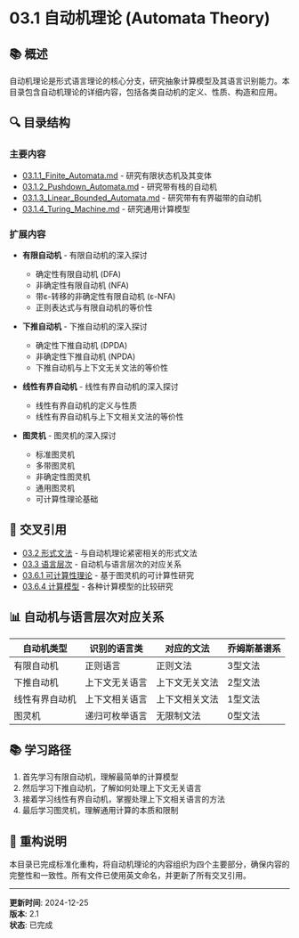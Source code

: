 # 03.1 自动机理论 (Automata Theory)

## 📚 概述

自动机理论是形式语言理论的核心分支，研究抽象计算模型及其语言识别能力。本目录包含自动机理论的详细内容，包括各类自动机的定义、性质、构造和应用。

## 🔍 目录结构

### 主要内容

- [03.1.1_Finite_Automata.md](./03.1.1_Finite_Automata.md) - 研究有限状态机及其变体
- [03.1.2_Pushdown_Automata.md](./03.1.2_Pushdown_Automata.md) - 研究带有栈的自动机
- [03.1.3_Linear_Bounded_Automata.md](./03.1.3_Linear_Bounded_Automata.md) - 研究带有有界磁带的自动机
- [03.1.4_Turing_Machine.md](./03.1.4_Turing_Machine.md) - 研究通用计算模型

### 扩展内容

- **有限自动机** - 有限自动机的深入探讨
  - 确定性有限自动机 (DFA)
  - 非确定性有限自动机 (NFA)
  - 带ε-转移的非确定性有限自动机 (ε-NFA)
  - 正则表达式与有限自动机的等价性
  
- **下推自动机** - 下推自动机的深入探讨
  - 确定性下推自动机 (DPDA)
  - 非确定性下推自动机 (NPDA)
  - 下推自动机与上下文无关文法的等价性
  
- **线性有界自动机** - 线性有界自动机的深入探讨
  - 线性有界自动机的定义与性质
  - 线性有界自动机与上下文相关文法的等价性
  
- **图灵机** - 图灵机的深入探讨
  - 标准图灵机
  - 多带图灵机
  - 非确定性图灵机
  - 通用图灵机
  - 可计算性理论基础

## 🔗 交叉引用

- [03.2 形式文法](../03.2_Formal_Grammars.md) - 与自动机理论紧密相关的形式文法
- [03.3 语言层次](../03.3_Language_Hierarchy.md) - 自动机与语言层次的对应关系
- [03.6.1 可计算性理论](../03.6_Computation_Theory/03.6.1_Computability_Theory.md) - 基于图灵机的可计算性研究
- [03.6.4 计算模型](../03.6_Computation_Theory/03.6.4_计算模型.md) - 各种计算模型的比较研究

## 📊 自动机与语言层次对应关系

| 自动机类型 | 识别的语言类 | 对应的文法 | 乔姆斯基谱系 |
|----------|------------|----------|------------|
| 有限自动机 | 正则语言 | 正则文法 | 3型文法 |
| 下推自动机 | 上下文无关语言 | 上下文无关文法 | 2型文法 |
| 线性有界自动机 | 上下文相关语言 | 上下文相关文法 | 1型文法 |
| 图灵机 | 递归可枚举语言 | 无限制文法 | 0型文法 |

## 📚 学习路径

1. 首先学习有限自动机，理解最简单的计算模型
2. 然后学习下推自动机，了解如何处理上下文无关语言
3. 接着学习线性有界自动机，掌握处理上下文相关语言的方法
4. 最后学习图灵机，理解通用计算的本质和限制

## 📝 重构说明

本目录已完成标准化重构，将自动机理论的内容组织为四个主要部分，确保内容的完整性和一致性。所有文件已使用英文命名，并更新了所有交叉引用。

---

**更新时间**: 2024-12-25  
**版本**: 2.1  
**状态**: 已完成
